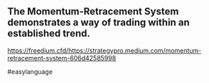 ## The Momentum-Retracement System demonstrates a way of trading within an established trend.

https://freedium.cfd/https://strategypro.medium.com/momentum-retracement-system-606d42585998

#easylanguage

